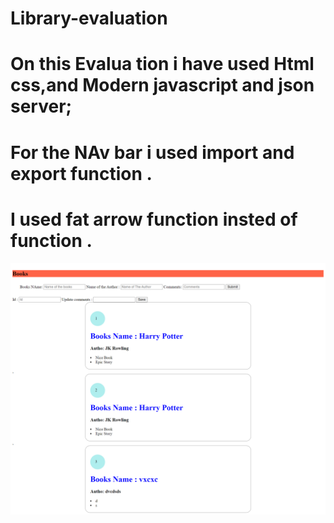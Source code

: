 # Library-evaluation
# On this Evalua tion i have used Html css,and Modern javascript and json server;
# For the NAv bar i used import and export function .
# I used fat arrow function insted of function .
<img src="https://github.com/Satya12325/Library-evaluation/blob/master/screencapture-127-0-0-1-5500-javascriptonhtml-Unit5Revision-Liberary-Liberary-html-2022-02-01-11_26_08.png?raw=true"/>
